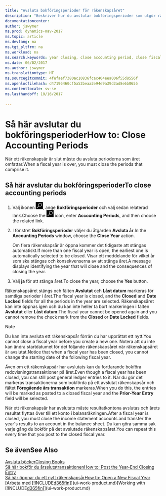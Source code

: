 ```yaml
---
title: "Avsluta bokföringsperioder för räkenskapsåret"
description: "Beskriver hur du avslutar bokföringsperioder som utgör räkenskapsåret."
documentationcenter: 
author: jswymer
ms.prod: dynamics-nav-2017
ms.topic: article
ms.devlang: na
ms.tgt_pltfrm: na
ms.workload: na
ms.search.keywords: year closing, close accounting period, close fiscal year, bank account detailed trial balance
ms.date: 06/02/2017
ms.author: jswymer
ms.translationtype: HT
ms.sourcegitcommit: 4fefaef7380ac10836fcac404eea006f55d8556f
ms.openlocfilehash: d47196460cf5a52beaa3e94e9a39d3ad8e6b0655
ms.contentlocale: sv-se
ms.lasthandoff: 10/16/2017

---
```

# <a name="how-to-close-accounting-periods"></a><span data-ttu-id="3848a-103">Så här avslutar du bokföringsperioder</span><span class="sxs-lookup"><span data-stu-id="3848a-103">How to: Close Accounting Periods</span></span>
<span data-ttu-id="3848a-104">När ett räkenskapsår är slut måste du avsluta perioderna som året omfattar.</span><span class="sxs-lookup"><span data-stu-id="3848a-104">When a fiscal year is over, you must close the periods that comprise it.</span></span>

## <a name="to-close-accounting-periods"></a><span data-ttu-id="3848a-105">Så här avslutar du bokföringsperioder</span><span class="sxs-lookup"><span data-stu-id="3848a-105">To close accounting periods</span></span>
1. <span data-ttu-id="3848a-106">Välj ikonen ![Söka efter sida eller rapport](media/ui-search/search_small.png "ikonen Söka efter sida eller rapport"), ange **Bokföringsperioder** och välj sedan relaterad länk.</span><span class="sxs-lookup"><span data-stu-id="3848a-106">Choose the ![Search for Page or Report](media/ui-search/search_small.png "Search for Page or Report icon") icon, enter **Accounting Periods**, and then choose the related link.</span></span>
2. <span data-ttu-id="3848a-107">I fönstret **Bokföringsperioder** väljer du åtgärden **Avsluta år**.</span><span class="sxs-lookup"><span data-stu-id="3848a-107">In the **Accounting Periods** window, choose the **Close Year** action.</span></span>

    <span data-ttu-id="3848a-108">Om flera räkenskapsår är öppna kommer det tidigaste att stängas automatiskt.</span><span class="sxs-lookup"><span data-stu-id="3848a-108">If more than one fiscal year is open, the earliest one is automatically selected to be closed.</span></span> <span data-ttu-id="3848a-109">Visar ett meddelande för vilket år som ska stängas och konsekvenserna av att stänga året.</span><span class="sxs-lookup"><span data-stu-id="3848a-109">A message displays identifying the year that will close and the consequences of closing the year.</span></span>
3. <span data-ttu-id="3848a-110">Välj **ja** för att stänga året.</span><span class="sxs-lookup"><span data-stu-id="3848a-110">To close the year, choose the **Yes** button.</span></span>

<span data-ttu-id="3848a-111">Räkenskapsåret stängs och fälten **Avslutat** och **Låst datum** markeras för samtliga perioder i året.</span><span class="sxs-lookup"><span data-stu-id="3848a-111">The fiscal year is closed, and the **Closed** and **Date Locked** fields for all the periods in the year are selected.</span></span> <span data-ttu-id="3848a-112">Räkenskapsåret kan inte öppnas igen och du kan inte heller ta bort markeringen i fälten **Avslutat** eller **Låst datum**.</span><span class="sxs-lookup"><span data-stu-id="3848a-112">The fiscal year cannot be opened again and you cannot remove the check mark from the **Closed** or **Date Locked** fields.</span></span>

> [!NOTE]  
>   <span data-ttu-id="3848a-113">Du kan inte avsluta ett räkenskapsår förrän du har upprättat ett nytt.</span><span class="sxs-lookup"><span data-stu-id="3848a-113">You cannot close a fiscal year before you create a new one.</span></span> <span data-ttu-id="3848a-114">Notera att du inte kan ändra startdatumet för det följande räkenskapsåret när räkenskapsåret är avslutat.</span><span class="sxs-lookup"><span data-stu-id="3848a-114">Notice that when a fiscal year has been closed, you cannot change the starting date of the following fiscal year.</span></span>

<span data-ttu-id="3848a-115">Även om ett räkenskapsår har avslutats kan du fortfarande bokföra redovisningstransaktioner på året.</span><span class="sxs-lookup"><span data-stu-id="3848a-115">Even though a fiscal year has been closed, you can still post general ledger entries to it.</span></span> <span data-ttu-id="3848a-116">När du gör det markeras transaktionerna som bokförda på ett avslutat räkenskapsår och fältet **Föregående års transaktion** markeras.</span><span class="sxs-lookup"><span data-stu-id="3848a-116">When you do this, the entries will be marked as posted to a closed fiscal year and the **Prior-Year Entry** field will be selected.</span></span>

<span data-ttu-id="3848a-117">När ett räkenskapsår har avslutats måste resultatkontona avslutas och årets resultat flyttas över till ett konto i balansräkningen.</span><span class="sxs-lookup"><span data-stu-id="3848a-117">After a fiscal year is closed, you must close the income statement accounts and transfer the year's results to an account in the balance sheet.</span></span> <span data-ttu-id="3848a-118">Du kan göra samma sak varje gång du bokför på det avslutade räkenskapsåret.</span><span class="sxs-lookup"><span data-stu-id="3848a-118">You can repeat this every time that you post to the closed fiscal year.</span></span>

## <a name="see-also"></a><span data-ttu-id="3848a-119">Se även</span><span class="sxs-lookup"><span data-stu-id="3848a-119">See Also</span></span>
[<span data-ttu-id="3848a-120">Avsluta böcker</span><span class="sxs-lookup"><span data-stu-id="3848a-120">Closing Books</span></span>](year-close-books.md)  
[<span data-ttu-id="3848a-121">Så här bokför du årsslutstransaktionen</span><span class="sxs-lookup"><span data-stu-id="3848a-121">How to: Post the Year-End Closing Entry</span></span>](year-how-post-year-end-close-entry.md)  
[<span data-ttu-id="3848a-122">Så här öppnar du ett nytt räkenskapsår</span><span class="sxs-lookup"><span data-stu-id="3848a-122">How to: Open a New Fiscal Year</span></span>](finance-how-open-new-fiscal-year.md)  
<span data-ttu-id="3848a-123">[Arbeta med [!INCLUDE[d365fin](includes/d365fin_md.md)]](ui-work-product.md)</span><span class="sxs-lookup"><span data-stu-id="3848a-123">[Working with [!INCLUDE[d365fin](includes/d365fin_md.md)]](ui-work-product.md)</span></span>

